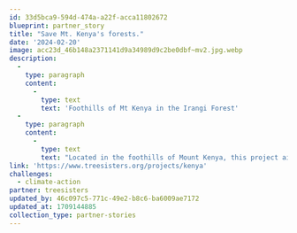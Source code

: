 ```yaml
---
id: 33d5bca9-594d-474a-a22f-acca11802672
blueprint: partner_story
title: "Save Mt. Kenya's forests."
date: '2024-02-20'
image: acc23d_46b148a2371141d9a34989d9c2be0dbf~mv2.jpg.webp
description:
  -
    type: paragraph
    content:
      -
        type: text
        text: 'Foothills of Mt Kenya in the Irangi Forest'
  -
    type: paragraph
    content:
      -
        type: text
        text: "Located in the foothills of Mount Kenya, this project aims to reforest and restore a vital water catchment that delivers an estimated 40% of the country's water and gathers communities around rehabilitating their forests and agricultural lands. While only 7% of Kenya is covered by trees, making it one of Africa's countries most affected by deforestation, its forests are crucial for wildlife, freshwater resources, and the materials they provide to local people. Kenya's rural communities heavily depend on forests for their livelihoods. Yet, with increased demand for wood for domestic and industrial uses, land development, settlements, and cultivation, Mount Kenya's forests are threatened with extinction."
link: 'https://www.treesisters.org/projects/kenya'
challenges:
  - climate-action
partner: treesisters
updated_by: 46c097c5-771c-49e2-b8c6-ba6009ae7172
updated_at: 1709144885
collection_type: partner-stories
---
```

